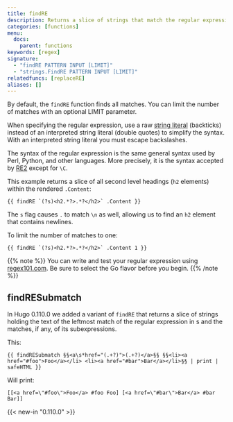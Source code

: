 ```yaml
---
title: findRE
description: Returns a slice of strings that match the regular expression.
categories: [functions]
menu:
  docs:
    parent: functions
keywords: [regex]
signature:
  - "findRE PATTERN INPUT [LIMIT]"
  - "strings.FindRE PATTERN INPUT [LIMIT]"
relatedfuncs: [replaceRE]
aliases: []
---
```

By default, the `findRE` function finds all matches. You can limit the number of matches with an optional LIMIT parameter.

When specifying the regular expression, use a raw [string literal] (backticks) instead of an interpreted string literal (double quotes) to simplify the syntax. With an interpreted string literal you must escape backslashes.

The syntax of the regular expression is the same general syntax used by Perl, Python, and other languages. More precisely, it is the syntax accepted by [RE2] except for `\C`.

This example returns a slice of all second level headings (`h2` elements) within the rendered `.Content`:

```go-html-template
{{ findRE `(?s)<h2.*?>.*?</h2>` .Content }}
```

The `s` flag causes `.` to match `\n` as well, allowing us to find an `h2` element that contains newlines.

To limit the number of matches to one:

```go-html-template
{{ findRE `(?s)<h2.*?>.*?</h2>` .Content 1 }}
```

{{% note %}}
You can write and test your regular expression using [regex101.com](https://regex101.com/). Be sure to select the Go flavor before you begin.
{{% /note %}}

## findRESubmatch

In Hugo 0.110.0 we added a variant of `findRE` that returns a slice of strings holding the text of the leftmost match of the regular expression in s and the matches, if any, of its subexpressions.

This:

```go-html-template
{{ findRESubmatch §§<a\s*href="(.+?)">(.+?)</a>§§ §§<li><a href="#foo">Foo</a></li> <li><a href="#bar">Bar</a></li>§§ | print | safeHTML }}
```

Will print:

```
[[<a href=\"#foo\">Foo</a> #foo Foo] [<a href=\"#bar\">Bar</a> #bar Bar]]
```

{{< new-in "0.110.0" >}}


[RE2]: https://github.com/google/re2/wiki/Syntax
[string literal]: https://go.dev/ref/spec#String_literals
